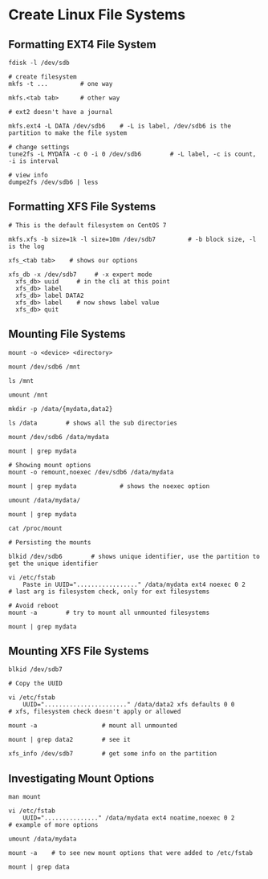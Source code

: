 # Create Linux File Systems

## Formatting EXT4 File System

    fdisk -l /dev/sdb

    # create filesystem
    mkfs -t ...         # one way

    mkfs.<tab tab>      # other way

    # ext2 doesn't have a journal

    mkfs.ext4 -L DATA /dev/sdb6    # -L is label, /dev/sdb6 is the partition to make the file system

    # change settings
    tune2fs -L MYDATA -c 0 -i 0 /dev/sdb6        # -L label, -c is count, -i is interval

    # view info
    dumpe2fs /dev/sdb6 | less

## Formatting XFS File Systems

    # This is the default filesystem on CentOS 7

    mkfs.xfs -b size=1k -l size=10m /dev/sdb7         # -b block size, -l is the log

    xfs_<tab tab>    # shows our options

    xfs_db -x /dev/sdb7     # -x expert mode
      xfs_db> uuid     # in the cli at this point
      xfs_db> label
      xfs_db> label DATA2
      xfs_db> label    # now shows label value
      xfs_db> quit

## Mounting File Systems

    mount -o <device> <directory>

    mount /dev/sdb6 /mnt

    ls /mnt

    umount /mnt

    mkdir -p /data/{mydata,data2}

    ls /data        # shows all the sub directories

    mount /dev/sdb6 /data/mydata

    mount | grep mydata

    # Showing mount options
    mount -o remount,noexec /dev/sdb6 /data/mydata

    mount | grep mydata            # shows the noexec option

    umount /data/mydata/

    mount | grep mydata

    cat /proc/mount

    # Persisting the mounts

    blkid /dev/sdb6        # shows unique identifier, use the partition to get the unique identifier

    vi /etc/fstab
        Paste in UUID="................." /data/mydata ext4 noexec 0 2            # last arg is filesystem check, only for ext filesystems

    # Avoid reboot
    mount -a        # try to mount all unmounted filesystems

    mount | grep mydata

## Mounting XFS File Systems

    blkid /dev/sdb7

    # Copy the UUID

    vi /etc/fstab
        UUID="......................." /data/data2 xfs defaults 0 0         # xfs, filesystem check doesn't apply or allowed

    mount -a                  # mount all unmounted

    mount | grep data2        # see it

    xfs_info /dev/sdb7        # get some info on the partition

## Investigating Mount Options

    man mount

    vi /etc/fstab
        UUID="..............." /data/mydata ext4 noatime,noexec 0 2        # example of more options        
    
    umount /data/mydata

    mount -a    # to see new mount options that were added to /etc/fstab

    mount | grep data

